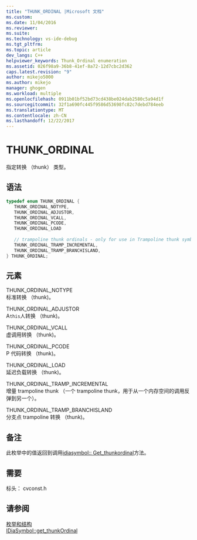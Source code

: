 ```yaml
---
title: "THUNK_ORDINAL |Microsoft 文档"
ms.custom: 
ms.date: 11/04/2016
ms.reviewer: 
ms.suite: 
ms.technology: vs-ide-debug
ms.tgt_pltfrm: 
ms.topic: article
dev_langs: C++
helpviewer_keywords: Thunk_Ordinal enumeration
ms.assetid: 026f98a9-36b8-41ef-8a72-12d7cbc2d362
caps.latest.revision: "9"
author: mikejo5000
ms.author: mikejo
manager: ghogen
ms.workload: multiple
ms.openlocfilehash: 0911b01bf52bd73cd438be024dab2580c5a94d1f
ms.sourcegitcommit: 32f1a690fc445f9586d53698fc82c7debd784eeb
ms.translationtype: MT
ms.contentlocale: zh-CN
ms.lasthandoff: 12/22/2017
---
```

# <a name="thunkordinal"></a>THUNK_ORDINAL
指定转换 （thunk） 类型。  
  
## <a name="syntax"></a>语法  
  
```C++  
typedef enum THUNK_ORDINAL {   
   THUNK_ORDINAL_NOTYPE,  
   THUNK_ORDINAL_ADJUSTOR,  
   THUNK_ORDINAL_VCALL,  
   THUNK_ORDINAL_PCODE,  
   THUNK_ORDINAL_LOAD   
  
   // trampoline thunk ordinals - only for use in Trampoline thunk symbols  
   THUNK_ORDINAL_TRAMP_INCREMENTAL,  
   THUNK_ORDINAL_TRAMP_BRANCHISLAND,  
} THUNK_ORDINAL;  
```  
  
## <a name="elements"></a>元素  
 THUNK_ORDINAL_NOTYPE  
 标准转换 （thunk)。  
  
 THUNK_ORDINAL_ADJUSTOR  
 A`this`人转换 （thunk)。  
  
 THUNK_ORDINAL_VCALL  
 虚调用转换 （thunk)。  
  
 THUNK_ORDINAL_PCODE  
 P 代码转换 （thunk)。  
  
 THUNK_ORDINAL_LOAD  
 延迟负载转换 （thunk)。  
  
 THUNK_ORDINAL_TRAMP_INCREMENTAL  
 增量 trampoline thunk （一个 trampoline thunk，用于从一个内存空间的调用反弹到另一个）。  
  
 THUNK_ORDINAL_TRAMP_BRANCHISLAND  
 分支点 trampoline 转换 （thunk)。  
  
## <a name="remarks"></a>备注  
 此枚举中的值返回到调用[idiasymbol:: Get_thunkordinal](../../debugger/debug-interface-access/idiasymbol-get-thunkordinal.md)方法。  
  
## <a name="requirements"></a>需要  
 标头： cvconst.h  
  
## <a name="see-also"></a>请参阅  
 [枚举和结构](../../debugger/debug-interface-access/enumerations-and-structures.md)   
 [IDiaSymbol::get_thunkOrdinal](../../debugger/debug-interface-access/idiasymbol-get-thunkordinal.md)